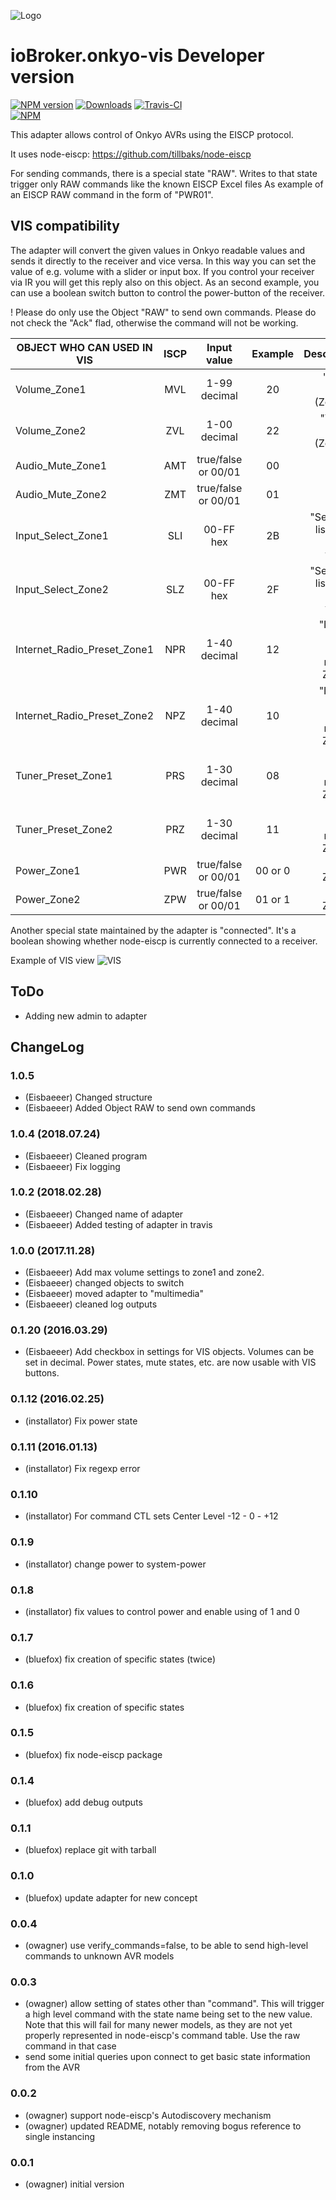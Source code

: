 ![Logo](admin/onkyo.png)
# ioBroker.onkyo-vis Developer version

[![NPM version](http://img.shields.io/npm/v/iobroker.onkyo-vis.svg)](https://www.npmjs.com/package/iobroker.onkyo-vis)
[![Downloads](https://img.shields.io/npm/dm/iobroker.onkyo-vis.svg)](https://www.npmjs.com/package/iobroker.onkyo-vis)
[![Travis-CI](https://travis-ci.org/Eisbaeeer/ioBroker.onkyo-vis.svg?branch=master)](https://www.travis-ci.org/Eisbaeeer/ioBroker.onkyo-vis)   
[![NPM](https://nodei.co/npm/iobroker.onkyo-vis.png?downloads=true)](https://nodei.co/npm/iobroker.onkyo-vis/)


This adapter allows control of Onkyo AVRs using the EISCP protocol.

It uses node-eiscp: https://github.com/tillbaks/node-eiscp

For sending commands, there is a special state "RAW". Writes to that state
trigger only RAW commands like the known EISCP Excel files
As example of an EISCP RAW command in the form of "PWR01".

## VIS compatibility
The adapter will convert the given values in Onkyo readable values and sends it directly to the receiver and vice versa.
In this way you can set the value of e.g. volume with a slider or input box. If you control your receiver via IR you will get this reply also on this object.
As an second example, you can use a boolean switch button to control the power-button of the receiver.

! Please do only use the Object "RAW" to send own commands. Please do not check the "Ack" flad, otherwise the command will not be working.

|OBJECT WHO CAN USED IN VIS   |ISCP  |Input value         |Example  |Description                           |
|-----------------------------|:----:|:------------------:|:-------:|-------------------------------------:|
|Volume_Zone1                 |MVL   |1-99 decimal        |20       |"Master volume (Zone 1)"              |                
|Volume_Zone2    	            |ZVL   |1-00 decimal        |22       |"Volume zone2 (Zone 2)"               |
|Audio_Mute_Zone1             |AMT   |true/false or 00/01 |00       |"Mute Zone1"                          |
|Audio_Mute_Zone2             |ZMT   |true/false or 00/01 |01       |"Mute Zone2"                          |
|Input_Select_Zone1           |SLI   |00-FF hex           |2B       |"See excel list EISCP for hex values" |
|Input_Select_Zone2           |SLZ   |00-FF hex           |2F       |"See excel list EISCP for hex values" |
|Internet_Radio_Preset_Zone1  |NPR   |1-40 decimal        |12       |"Internet radio preset number Zone 1" |
|Internet_Radio_Preset_Zone2  |NPZ   |1-40 decimal        |10       |"Internet radio preset number Zone 2" |
|Tuner_Preset_Zone1           |PRS   |1-30 decimal        |08       |"Tuner preset number Zone 1"          |
|Tuner_Preset_Zone2           |PRZ   |1-30 decimal        |11       |"Tuner preset number Zone 2"          |
|Power_Zone1                  |PWR   |true/false or 00/01 |00 or 0  |"Power Zone 1"                        |
|Power_Zone2                  |ZPW   |true/false or 00/01 |01 or 1  |"Power Zone 2"                        |

Another special state maintained by the adapter is "connected". It's a boolean
showing whether node-eiscp is currently connected to a receiver.

Example of VIS view
![VIS](admin/onkyo-vis.png)     

## ToDo
* Adding new admin to adapter

## ChangeLog
### 1.0.5
* (Eisbaeeer) Changed structure
* (Eisbaeeer) Added Object RAW to send own commands

### 1.0.4 (2018.07.24)
* (Eisbaeeer) Cleaned program
* (Eisbaeeer) Fix logging

### 1.0.2 (2018.02.28)
* (Eisbaeeer) Changed name of adapter
* (Eisbaeeer) Added testing of adapter in travis

### 1.0.0 (2017.11.28)
* (Eisbaeeer) Add max volume settings to zone1 and zone2.   
* (Eisbaeeer) changed objects to switch
* (Eisbaeeer) moved adapter to "multimedia"
* (Eisbaeeer) cleaned log outputs

### 0.1.20 (2016.03.29)
* (Eisbaeeer) Add checkbox in settings for VIS objects. Volumes can be set in
  decimal. Power states, mute states, etc. are now usable with VIS buttons.

### 0.1.12 (2016.02.25)
* (installator) Fix power state

### 0.1.11 (2016.01.13)
* (installator) Fix regexp error

### 0.1.10
* (installator) For command CTL sets Center Level -12 - 0 - +12

### 0.1.9
* (installator) change power to system-power

### 0.1.8
* (installator) fix values to control power and enable using of 1 and 0

### 0.1.7
* (bluefox) fix creation of specific states (twice)

### 0.1.6
* (bluefox) fix creation of specific states

### 0.1.5
* (bluefox) fix node-eiscp package

### 0.1.4
* (bluefox) add debug outputs

### 0.1.1
* (bluefox) replace git with tarball

### 0.1.0
* (bluefox) update adapter for new concept

### 0.0.4
* (owagner) use verify_commands=false, to be able to send high-level commands to unknown AVR models

### 0.0.3
* (owagner) allow setting of states other than "command". This will trigger a high level
  command with the state name being set to the new value. Note that this will fail for
  many newer models, as they are not yet properly represented in node-eiscp's
  command table. Use the raw command in that case
* send some initial queries upon connect to get basic state information from the AVR

### 0.0.2
* (owagner) support node-eiscp's Autodiscovery mechanism
* (owagner) updated README, notably removing bogus reference to single instancing

### 0.0.1
* (owagner) initial version

